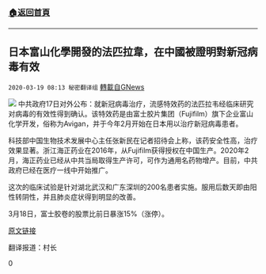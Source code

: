 ###  [:house:返回首頁](https://github.com/ourhimalayas/txt)
---

## 日本富山化學開發的法匹拉韋，在中國被證明對新冠病毒有效
`2020-03-19 08:13 秘密翻译组` [轉載自GNews](https://gnews.org/zh-hant/145167/)

![](https://s3-ap-northeast-1.amazonaws.com/news.guo.offload.media/wp-content/uploads/2020/03/19081233/Picture-1-19.png)
中共政府17日对外公布：就新冠病毒治疗，流感特效药的法匹拉韦经临床研究对病毒的有效性得到确认。该特效药是由富士胶片集团（Fujifilm）旗下企业富山化学开发，俗称为Avigan，并于今年2月开始在日本用以治疗新冠病毒患者。

科技部中国生物技术发展中心主任张新民在记者招待会上称，该药安全性高，治疗效果显著。浙江海正药业在2016年，从Fujifilm获得授权在中国生产。2020年2月，海正药业已经从中共当局取得生产许可，可作为通用名药物增产。目前，中共政府已经在医疗一线中开始推广。

这次的临床试验是针对湖北武汉和广东深圳的200名患者实施。服用后数天即由阳性转阴性，并且肺炎症状得到明显的改善。

3月18日，富士胶卷的股票比前日暴涨15%（涨停）。

[原文链接](https://r.nikkei.com/article/DGXMZO56928240Y0A310C2000000)

翻译报道：村长

0
